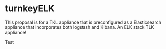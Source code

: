 # turnkeyELK
This proposal is for a TKL appliance that is preconfigured as a Elasticsearch appliance that incorporates both logstash and Kibana. An ELK stack TLK appliance!

Test
